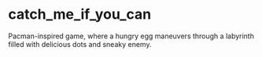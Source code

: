 # catch_me_if_you_can
Pacman-inspired game, where a hungry egg maneuvers through a labyrinth filled with delicious dots and sneaky enemy.
